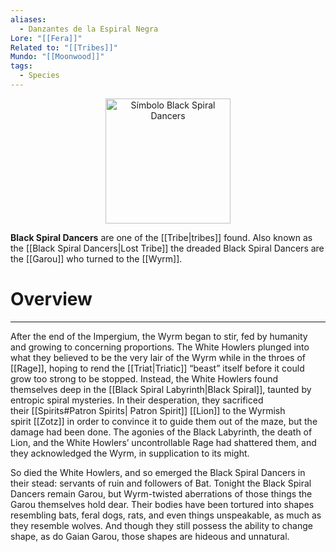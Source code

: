 ```yaml
---
aliases:
  - Danzantes de la Espiral Negra
Lore: "[[Fera]]"
Related to: "[[Tribes]]"
Mundo: "[[Moonwood]]"
tags:
  - Species
---
```

<div align="center">
  <img src="Black Spiral Dancers.png" alt="Símbolo Black Spiral Dancers" width="200"/>
</div>

**Black Spiral Dancers** are one of the [[Tribe|tribes]] found. Also known as the [[Black Spiral Dancers|Lost Tribe]] the dreaded Black Spiral Dancers are the [[Garou]] who turned to the [[Wyrm]].
# Overview
---
After the end of the Impergium, the Wyrm began to stir, fed by humanity and growing to concerning proportions. The White Howlers plunged into what they believed to be the very lair of the Wyrm while in the throes of [[Rage]], hoping to rend the [[Triat|Triatic]] “beast” itself before it could grow too strong to be stopped. Instead, the White Howlers found themselves deep in the [[Black Spiral Labyrinth|Black Spiral]], taunted by entropic spiral mysteries. In their desperation, they sacrificed their [[Spirits#Patron Spirits| Patron Spirit]] [[Lion]] to the Wyrmish spirit [[Zotz]] in order to convince it to guide them out of the maze, but the damage had been done. The agonies of the Black Labyrinth, the death of Lion, and the White Howlers’ uncontrollable Rage had shattered them, and they acknowledged the Wyrm, in supplication to its might.

So died the White Howlers, and so emerged the Black Spiral Dancers in their stead: servants of ruin and followers of Bat. Tonight the Black Spiral Dancers remain Garou, but Wyrm-twisted aberrations of those things the Garou themselves hold dear. Their bodies have been tortured into shapes resembling bats, feral dogs, rats, and even things unspeakable, as much as they resemble wolves. And though they still possess the ability to change shape, as do Gaian Garou, those shapes are hideous and unnatural.